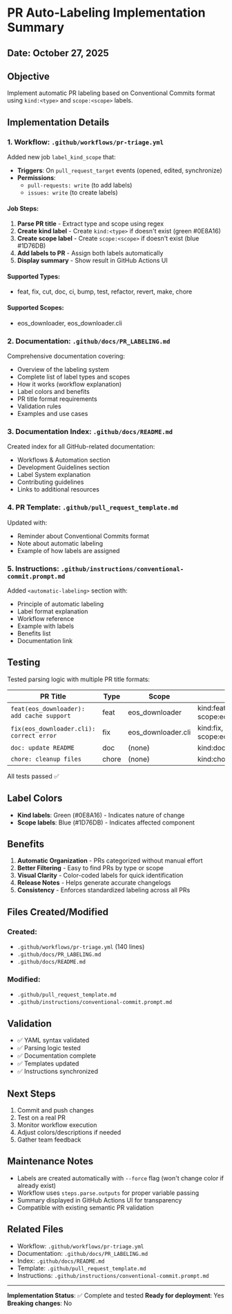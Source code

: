 # PR Auto-Labeling Implementation Summary

## Date: October 27, 2025

## Objective
Implement automatic PR labeling based on Conventional Commits format using `kind:<type>` and `scope:<scope>` labels.

## Implementation Details

### 1. Workflow: `.github/workflows/pr-triage.yml`

Added new job `label_kind_scope` that:

- **Triggers**: On `pull_request_target` events (opened, edited, synchronize)
- **Permissions**:
  - `pull-requests: write` (to add labels)
  - `issues: write` (to create labels)

#### Job Steps:

1. **Parse PR title** - Extract type and scope using regex
2. **Create kind label** - Create `kind:<type>` if doesn't exist (green #0E8A16)
3. **Create scope label** - Create `scope:<scope>` if doesn't exist (blue #1D76DB)
4. **Add labels to PR** - Assign both labels automatically
5. **Display summary** - Show result in GitHub Actions UI

#### Supported Types:
- feat, fix, cut, doc, ci, bump, test, refactor, revert, make, chore

#### Supported Scopes:
- eos_downloader, eos_downloader.cli

### 2. Documentation: `.github/docs/PR_LABELING.md`

Comprehensive documentation covering:
- Overview of the labeling system
- Complete list of label types and scopes
- How it works (workflow explanation)
- Label colors and benefits
- PR title format requirements
- Validation rules
- Examples and use cases

### 3. Documentation Index: `.github/docs/README.md`

Created index for all GitHub-related documentation:
- Workflows & Automation section
- Development Guidelines section
- Label System explanation
- Contributing guidelines
- Links to additional resources

### 4. PR Template: `.github/pull_request_template.md`

Updated with:
- Reminder about Conventional Commits format
- Note about automatic labeling
- Example of how labels are assigned

### 5. Instructions: `.github/instructions/conventional-commit.prompt.md`

Added `<automatic-labeling>` section with:
- Principle of automatic labeling
- Label format explanation
- Workflow reference
- Example with labels
- Benefits list
- Documentation link

## Testing

Tested parsing logic with multiple PR title formats:

| PR Title | Type | Scope | Labels |
|----------|------|-------|--------|
| `feat(eos_downloader): add cache support` | feat | eos_downloader | kind:feat, scope:eos_downloader |
| `fix(eos_downloader.cli): correct error` | fix | eos_downloader.cli | kind:fix, scope:eos_downloader.cli |
| `doc: update README` | doc | (none) | kind:doc |
| `chore: cleanup files` | chore | (none) | kind:chore |

All tests passed ✅

## Label Colors

- **Kind labels**: Green (#0E8A16) - Indicates nature of change
- **Scope labels**: Blue (#1D76DB) - Indicates affected component

## Benefits

1. **Automatic Organization** - PRs categorized without manual effort
2. **Better Filtering** - Easy to find PRs by type or scope
3. **Visual Clarity** - Color-coded labels for quick identification
4. **Release Notes** - Helps generate accurate changelogs
5. **Consistency** - Enforces standardized labeling across all PRs

## Files Created/Modified

### Created:
- `.github/workflows/pr-triage.yml` (140 lines)
- `.github/docs/PR_LABELING.md`
- `.github/docs/README.md`

### Modified:
- `.github/pull_request_template.md`
- `.github/instructions/conventional-commit.prompt.md`

## Validation

- ✅ YAML syntax validated
- ✅ Parsing logic tested
- ✅ Documentation complete
- ✅ Templates updated
- ✅ Instructions synchronized

## Next Steps

1. Commit and push changes
2. Test on a real PR
3. Monitor workflow execution
4. Adjust colors/descriptions if needed
5. Gather team feedback

## Maintenance Notes

- Labels are created automatically with `--force` flag (won't change color if already exist)
- Workflow uses `steps.parse.outputs` for proper variable passing
- Summary displayed in GitHub Actions UI for transparency
- Compatible with existing semantic PR validation

## Related Files

- Workflow: `.github/workflows/pr-triage.yml`
- Documentation: `.github/docs/PR_LABELING.md`
- Index: `.github/docs/README.md`
- Template: `.github/pull_request_template.md`
- Instructions: `.github/instructions/conventional-commit.prompt.md`

---

**Implementation Status**: ✅ Complete and tested
**Ready for deployment**: Yes
**Breaking changes**: No
